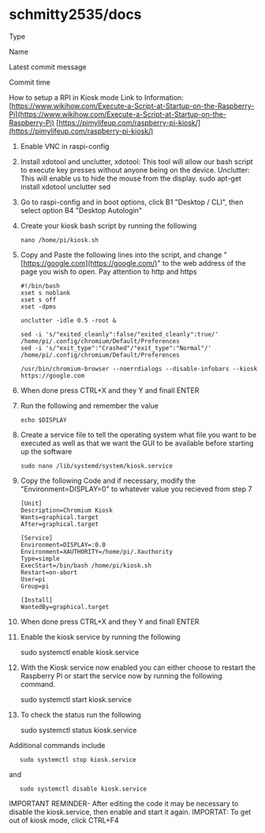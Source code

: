 # schmitty2535/docs



Type

Name

Latest commit message

Commit time

How to setup a RPI in Kiosk mode Link to Information: [https://www.wikihow.com/Execute-a-Script-at-Startup-on-the-Raspberry-Pi](https://www.wikihow.com/Execute-a-Script-at-Startup-on-the-Raspberry-Pi) [https://pimylifeup.com/raspberry-pi-kiosk/](https://pimylifeup.com/raspberry-pi-kiosk/)

1. Enable VNC in raspi-config
2. Install xdotool and unclutter, xdotool: This tool will allow our bash script to execute key presses without anyone being on the device. Unclutter: This will enable us to hide the mouse from the display. sudo apt-get install xdotool unclutter sed
3. Go to raspi-config and in boot options, click B1 "Desktop / CLI", then select option B4 "Desktop Autologin"
4. Create your kiosk bash script by running the following

   ```text
   nano /home/pi/kiosk.sh
   ```

5. Copy and Paste the following lines into the script, and change "[https://google.com](https://google.com/)" to the web address of the page you wish to open. Pay attention to http and https

   ```text
   #!/bin/bash
   xset s noblank
   xset s off
   xset -dpms

   unclutter -idle 0.5 -root &

   sed -i 's/"exited_cleanly":false/"exited_cleanly":true/'
   /home/pi/.config/chromium/Default/Preferences
   sed -i 's/"exit_type":"Crashed"/"exit_type":"Normal"/' /home/pi/.config/chromium/Default/Preferences

   /usr/bin/chromium-browser --noerrdialogs --disable-infobars --kiosk https://google.com
   ```

6. When done press CTRL+X and they Y and finall ENTER
7. Run the following and remember the value

   ```text
   echo $DISPLAY
   ```

8. Create a service file to tell the operating system what file you want to be executed as well as that we want the GUI to be available before starting up the software

   ```text
   sudo nano /lib/systemd/system/kiosk.service
   ```

9. Copy the following Code and if necessary, modify the "Environment=DISPLAY=0" to whatever value you recieved from step 7

   ```text
   [Unit]
   Description=Chromium Kiosk
   Wants=graphical.target
   After=graphical.target

   [Service]
   Environment=DISPLAY=:0.0
   Environment=XAUTHORITY=/home/pi/.Xauthority
   Type=simple
   ExecStart=/bin/bash /home/pi/kiosk.sh
   Restart=on-abort
   User=pi
   Group=pi

   [Install]
   WantedBy=graphical.target
   ```

10. When done press CTRL+X and they Y and finall ENTER
11. Enable the kiosk service by running the following

    sudo systemctl enable kiosk.service

12. With the Kiosk service now enabled you can either choose to restart the Raspberry Pi or start the service now by running the following command.

    sudo systemctl start kiosk.service

13. To check the status run the following

    sudo systemctl status kiosk.service

Additional commands include

```text
   sudo systemctl stop kiosk.service
```

and

```text
   sudo systemctl disable kiosk.service
```

IMPORTANT REMINDER- After editing the code it may be necessary to disable the kiosk.service, then enable and start it again. IMPORTAT: To get out of kiosk mode, click CTRL+F4

